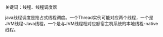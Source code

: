 关键词：线程、线程调度器

java线程调度是抢占式线程调度。一个Thread实例可能对应两个线程，一个是JVM线程-Java线程，一个是与JVM线程相对应额宿主机系统的本地线程-native线程。


